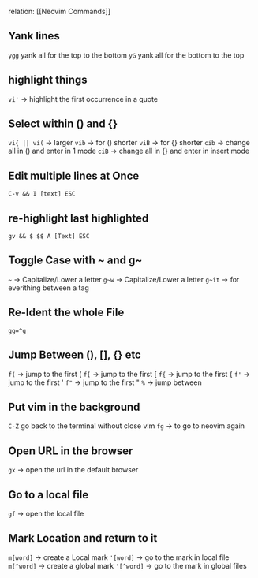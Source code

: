 relation: [[Neovim Commands]]

## Yank lines
`ygg` yank all for the top to the bottom
`yG` yank all for the bottom to the top
## highlight things
`vi'` -> highlight the first occurrence  in a quote
## Select within () and {}

`vi{ || vi(` -> larger
`vib` -> for () shorter
`viB` -> for {} shorter
`cib` -> change all in () and enter in 1 mode
`ciB` -> change all in {} and enter in insert mode
## Edit multiple lines at Once
`C-v && I [text] ESC`
## re-highlight last highlighted
`gv && $ $$ A [Text] ESC`

## Toggle Case with ~ and g~
`~` -> Capitalize/Lower a letter
`g~w` -> Capitalize/Lower a letter
`g~it` -> for everithing between a tag

## Re-Ident the whole File
`gg=^g`

## Jump Between (), [], {} etc
`f(` -> jump to the first (
`f[` -> jump to the first [
`f{` -> jump to the first {
`f'` -> jump to the first '
`f"` -> jump to the first "
`%` -> jump between 
## Put vim in the background

`C-Z` go back to the terminal without close vim
`fg` -> to go to neovim again

## Open URL in the browser
`gx` -> open the url in the default browser

## Go to a local file
`gf` -> open the local file

## Mark Location and return to it
`m[word]` -> create a Local mark
`'[word]` -> go to the mark in local file
`m[^word]` -> create a global mark
`'[^word]` -> go to the mark in global files